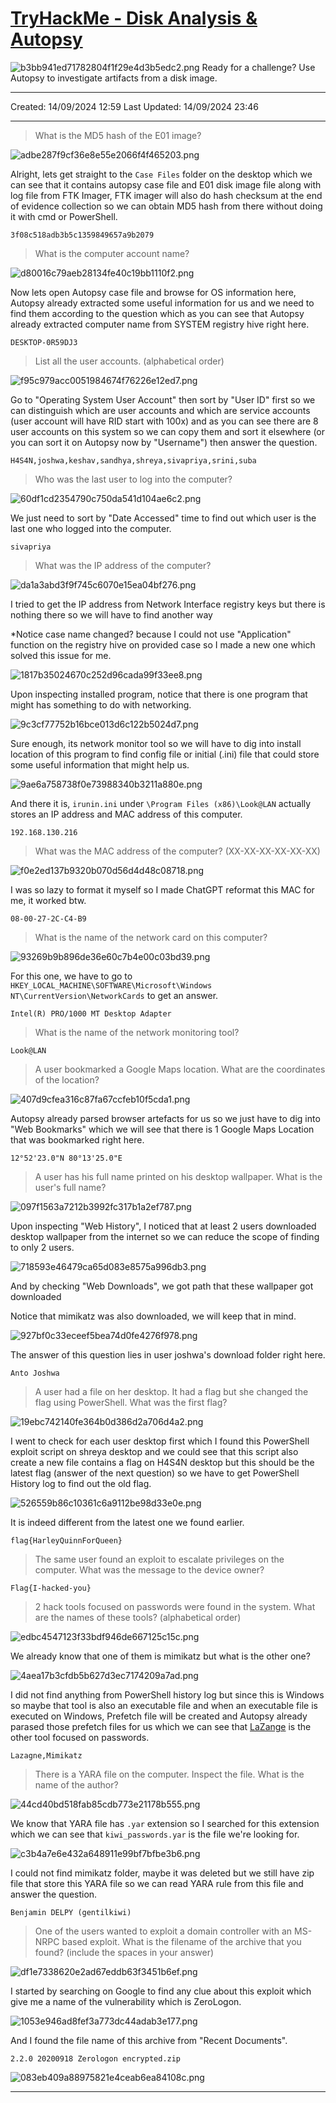 # [TryHackMe - Disk Analysis & Autopsy](https://tryhackme.com/r/room/autopsy2ze0)
![b3bb941ed71782804f1f29e4d3b5edc2.png](/resources/b3bb941ed71782804f1f29e4d3b5edc2.png)
Ready for a challenge? Use Autopsy to investigate artifacts from a disk image.
***
Created: 14/09/2024 12:59
Last Updated: 14/09/2024 23:46
***
>What is the MD5 hash of the E01 image?

![adbe287f9cf36e8e55e2066f4f465203.png](/resources/adbe287f9cf36e8e55e2066f4f465203.png)

Alright, lets get straight to the `Case Files` folder on the desktop which we can see that it contains autopsy case file and E01 disk image file along with log file from FTK Imager, FTK imager will also do hash checksum at the end of evidence collection so we can obtain MD5 hash from there without doing it with cmd or PowerShell.

```
3f08c518adb3b5c1359849657a9b2079
```

>What is the computer account name?

![d80016c79aeb28134fe40c19bb1110f2.png](/resources/d80016c79aeb28134fe40c19bb1110f2.png)

Now lets open Autopsy case file and browse for OS information here, Autopsy already extracted some useful information for us and we need to find them according to the question which as you can see that Autopsy already extracted computer name from SYSTEM registry hive right here.

```
DESKTOP-0R59DJ3	
```

>List all the user accounts. (alphabetical order)

![f95c979acc0051984674f76226e12ed7.png](/resources/f95c979acc0051984674f76226e12ed7.png)

Go to "Operating System User Account" then sort by "User ID" first so we can distinguish which are user accounts and which are service accounts (user account will have RID start with 100x) and as you can see there are 8 user accounts on this system so we can copy them and sort it elsewhere (or you can sort it on Autopsy now by "Username") then answer the question. 

```
H4S4N,joshwa,keshav,sandhya,shreya,sivapriya,srini,suba
```

>Who was the last user to log into the computer?

![60df1cd2354790c750da541d104ae6c2.png](/resources/60df1cd2354790c750da541d104ae6c2.png)

We just need to sort by "Date Accessed" time to find out which user is the last one who logged into the computer.

```
sivapriya
```

>What was the IP address of the computer?

![da1a3abd3f9f745c6070e15ea04bf276.png](/resources/da1a3abd3f9f745c6070e15ea04bf276.png)

I tried to get the IP address from Network Interface registry keys but there is nothing there so we will have to find another way

*Notice case name changed? because I could not use "Application" function on the registry hive on provided case so I made a new one which solved this issue for me.

![1817b35024670c252d96cada99f33ee8.png](/resources/1817b35024670c252d96cada99f33ee8.png)

Upon inspecting installed program, notice that there is one program that might has something to do with networking.

![9c3cf77752b16bce013d6c122b5024d7.png](/resources/9c3cf77752b16bce013d6c122b5024d7.png)

Sure enough, its network monitor tool so we will have to dig into install location of this program to find config file or initial (.ini) file that could store some useful information that might help us.

![9ae6a758738f0e73988340b3211a880e.png](/resources/9ae6a758738f0e73988340b3211a880e.png)

And there it is, `irunin.ini` under `\Program Files (x86)\Look@LAN` actually stores an IP address and MAC address of this computer.

```
192.168.130.216
```

>What was the MAC address of the computer? (XX-XX-XX-XX-XX-XX)

![f0e2ed137b9320b070d56d4d48c08718.png](/resources/f0e2ed137b9320b070d56d4d48c08718.png)

I was so lazy to format it myself so I made ChatGPT reformat this MAC for me, it worked btw.

```
08-00-27-2C-C4-B9
```

>What is the name of the network card on this computer?

![93269b9b896de36e60c7b4e00c03bd39.png](/resources/93269b9b896de36e60c7b4e00c03bd39.png)

For this one, we have to go to `HKEY_LOCAL_MACHINE\SOFTWARE\Microsoft\Windows NT\CurrentVersion\NetworkCards` to get an answer.

```
Intel(R) PRO/1000 MT Desktop Adapter
```

>What is the name of the network monitoring tool?
```
Look@LAN
```

>A user bookmarked a Google Maps location. What are the coordinates of the location?

![407d9cfea316c87fa67ccfeb10f5cda1.png](/resources/407d9cfea316c87fa67ccfeb10f5cda1.png)

Autopsy already parsed browser artefacts for us so we just have to dig into "Web Bookmarks" which we will see that there is 1 Google Maps Location that was bookmarked right here.

```
12°52'23.0"N 80°13'25.0"E
```

>A user has his full name printed on his desktop wallpaper. What is the user's full name?

![097f1563a7212b3992fc317b1a2ef787.png](/resources/097f1563a7212b3992fc317b1a2ef787.png)

Upon inspecting "Web History", I noticed that at least 2 users downloaded desktop wallpaper from the internet so we can reduce the scope of finding to only 2 users.

![718593e46479ca65d083e8575a996db3.png](/resources/718593e46479ca65d083e8575a996db3.png)

And by checking "Web Downloads", we got path that these wallpaper got downloaded 

Notice that mimikatz was also downloaded, we will keep that in mind.

![927bf0c33eceef5bea74d0fe4276f978.png](/resources/927bf0c33eceef5bea74d0fe4276f978.png)

The answer of this question lies in user joshwa's download folder right here.

```
Anto Joshwa
```

>A user had a file on her desktop. It had a flag but she changed the flag using PowerShell. What was the first flag?

![19ebc742140fe364b0d386d2a706d4a2.png](/resources/19ebc742140fe364b0d386d2a706d4a2.png)

I went to check for each user desktop first which I found this PowerShell exploit script on shreya desktop and we could see that this script also create a new file contains a flag on H4S4N desktop but this should be the latest flag (answer of the next question) so we have to get PowerShell History log to find out the old flag.

![526559b86c10361c6a9112be98d33e0e.png](/resources/526559b86c10361c6a9112be98d33e0e.png)

It is indeed different from the latest one we found earlier.

```
flag{HarleyQuinnForQueen}
```

>The same user found an exploit to escalate privileges on the computer. What was the message to the device owner?
```
Flag{I-hacked-you}
```

>2 hack tools focused on passwords were found in the system. What are the names of these tools? (alphabetical order)

![edbc4547123f33bdf946de667125c15c.png](/resources/edbc4547123f33bdf946de667125c15c.png)

We already know that one of them is mimikatz but what is the other one?

![4aea17b3cfdb5b627d3ec7174209a7ad.png](/resources/4aea17b3cfdb5b627d3ec7174209a7ad.png)

I did not find anything from PowerShell history log but since this is Windows so maybe that tool is also an executable file and when an executable file is executed on Windows, Prefetch file will be created and Autopsy already parased those prefetch files for us which we can see that [LaZange](https://github.com/AlessandroZ/LaZagne) is the other tool focused on passwords.

```
Lazagne,Mimikatz
```

>There is a YARA file on the computer. Inspect the file. What is the name of the author?

![44cd40bd518fab85cdb773e21178b555.png](/resources/44cd40bd518fab85cdb773e21178b555.png)

We know that YARA file has `.yar` extension so I searched for this extension which we can see that `kiwi_passwords.yar` is the file we're looking for.

![c3b4a7e6e432a648911e99bf7bfbe3b6.png](/resources/c3b4a7e6e432a648911e99bf7bfbe3b6.png)

I could not find mimikatz folder, maybe it was deleted but we still have zip file that store this YARA file so we can read YARA rule from this file and answer the question.

```
Benjamin DELPY (gentilkiwi)
```

>One of the users wanted to exploit a domain controller with an MS-NRPC based exploit. What is the filename of the archive that you found? (include the spaces in your answer)

![df1e7338620e2ad67eddb63f3451b6ef.png](/resources/df1e7338620e2ad67eddb63f3451b6ef.png)

I started by searching on Google to find any clue about this exploit which give me a name of the vulnerability which is ZeroLogon.

![1053e946ad8fef3a773dc44adab3e177.png](/resources/1053e946ad8fef3a773dc44adab3e177.png)

And I found the file name of this archive from "Recent Documents".

```
2.2.0 20200918 Zerologon encrypted.zip
```

![083eb409a88975821e4ceab6ea84108c.png](/resources/083eb409a88975821e4ceab6ea84108c.png)
***